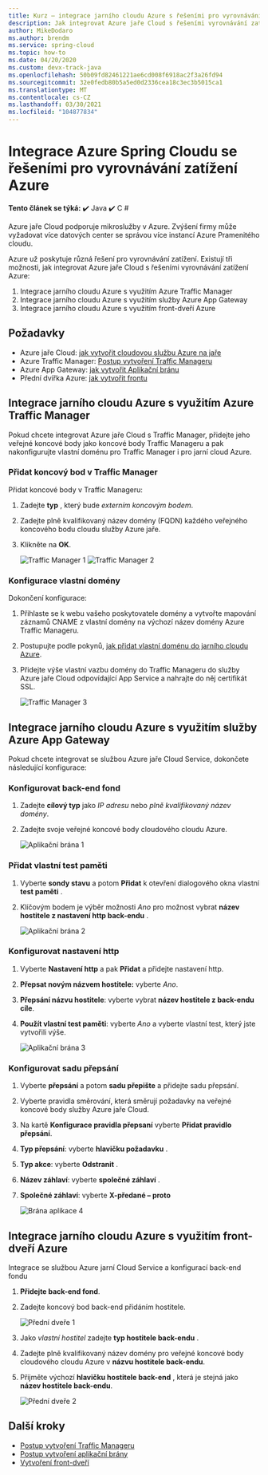 ```yaml
---
title: Kurz – integrace jarního cloudu Azure s řešeními pro vyrovnávání zatížení Azure
description: Jak integrovat Azure jaře Cloud s řešeními vyrovnávání zatížení Azure
author: MikeDodaro
ms.author: brendm
ms.service: spring-cloud
ms.topic: how-to
ms.date: 04/20/2020
ms.custom: devx-track-java
ms.openlocfilehash: 50b09fd82461221ae6cd008f6918ac2f3a26fd94
ms.sourcegitcommit: 32e0fedb80b5a5ed0d2336cea18c3ec3b5015ca1
ms.translationtype: MT
ms.contentlocale: cs-CZ
ms.lasthandoff: 03/30/2021
ms.locfileid: "104877834"
---
```

# <a name="integrate-azure-spring-cloud-with-azure-load-balance-solutions"></a>Integrace Azure Spring Cloudu se řešeními pro vyrovnávání zatížení Azure

**Tento článek se týká:** ✔️ Java ✔️ C #

Azure jaře Cloud podporuje mikroslužby v Azure.  Zvýšení firmy může vyžadovat více datových center se správou více instancí Azure Pramenitého cloudu.

Azure už poskytuje různá řešení pro vyrovnávání zatížení. Existují tři možnosti, jak integrovat Azure jaře Cloud s řešeními vyrovnávání zatížení Azure:

1.  Integrace jarního cloudu Azure s využitím Azure Traffic Manager
2.  Integrace jarního cloudu Azure s využitím služby Azure App Gateway
3.  Integrace jarního cloudu Azure s využitím front-dveří Azure

## <a name="prerequisites"></a>Požadavky

* Azure jaře Cloud: [jak vytvořit cloudovou službu Azure na jaře](./spring-cloud-quickstart.md)
* Azure Traffic Manager: [Postup vytvoření Traffic Manageru](../traffic-manager/quickstart-create-traffic-manager-profile.md)
* Azure App Gateway: [jak vytvořit Aplikační bránu](../application-gateway/quick-create-portal.md)
* Přední dvířka Azure: [jak vytvořit frontu](../frontdoor/quickstart-create-front-door.md)

## <a name="integrate-azure-spring-cloud-with-azure-traffic-manager"></a>Integrace jarního cloudu Azure s využitím Azure Traffic Manager

Pokud chcete integrovat Azure jaře Cloud s Traffic Manager, přidejte jeho veřejné koncové body jako koncové body Traffic Manageru a pak nakonfigurujte vlastní doménu pro Traffic Manager i pro jarní cloud Azure.

### <a name="add-endpoint-in-traffic-manager"></a>Přidat koncový bod v Traffic Manager
Přidat koncové body v Traffic Manageru:
1.  Zadejte **typ** , který bude *externím koncovým bodem*.
1.  Zadejte plně kvalifikovaný název domény (FQDN) každého veřejného koncového bodu cloudu služby Azure jaře.
1. Klikněte na **OK**.

    ![Traffic Manager 1 ](media/spring-cloud-load-balancers/traffic-manager-1.png) ![ Traffic Manager 2](media/spring-cloud-load-balancers/traffic-manager-2.png)

### <a name="configure-custom-domain"></a>Konfigurace vlastní domény
Dokončení konfigurace:
1.  Přihlaste se k webu vašeho poskytovatele domény a vytvořte mapování záznamů CNAME z vlastní domény na výchozí název domény Azure Traffic Manageru.
1.  Postupujte podle pokynů, [jak přidat vlastní doménu do jarního cloudu Azure](spring-cloud-tutorial-custom-domain.md).
1. Přidejte výše vlastní vazbu domény do Traffic Manageru do služby Azure jaře Cloud odpovídající App Service a nahrajte do něj certifikát SSL.

    ![Traffic Manager 3](media/spring-cloud-load-balancers/traffic-manager-3.png)

## <a name="integrate-azure-spring-cloud-with-azure-app-gateway"></a>Integrace jarního cloudu Azure s využitím služby Azure App Gateway

Pokud chcete integrovat se službou Azure jaře Cloud Service, dokončete následující konfigurace:

### <a name="configure-backend-pool"></a>Konfigurovat back-end fond
1. Zadejte **cílový typ** jako *IP adresu* nebo *plně kvalifikovaný název domény*.
1. Zadejte svoje veřejné koncové body cloudového cloudu Azure.

    ![Aplikační brána 1](media/spring-cloud-load-balancers/app-gateway-1.png)

### <a name="add-custom-probe"></a>Přidat vlastní test paměti
1. Vyberte **sondy stavu** a potom **Přidat** k otevření dialogového okna vlastní **test paměti** . 
1. Klíčovým bodem je výběr možnosti *Ano* pro možnost vybrat **název hostitele z nastavení http back-endu** .

    ![Aplikační brána 2](media/spring-cloud-load-balancers/app-gateway-2.png)

### <a name="configure-http-setting"></a>Konfigurovat nastavení http
1.  Vyberte **Nastavení http** a pak **Přidat** a přidejte nastavení http.
1.  **Přepsat novým názvem hostitele:** vyberte *Ano*.
1.  **Přepsání názvu hostitele**: vyberte vybrat **název hostitele z back-endu cíle**.
1.  **Použít vlastní test paměti**: vyberte *Ano* a vyberte vlastní test, který jste vytvořili výše.

    ![Aplikační brána 3](media/spring-cloud-load-balancers/app-gateway-3.png)

### <a name="configure-rewrite-set"></a>Konfigurovat sadu přepsání
1.  Vyberte **přepsání** a potom **sadu přepište** a přidejte sadu přepsání.
1.  Vyberte pravidla směrování, která směrují požadavky na veřejné koncové body služby Azure jaře Cloud.
1.  Na kartě **Konfigurace pravidla přepsaní** vyberte **Přidat pravidlo přepsání**.
1.  **Typ přepsání**: vyberte **hlavičku požadavku** .
1.  **Typ akce**: vyberte **Odstranit** .
1.  **Název záhlaví**: vyberte **společné záhlaví** .
1.  **Společné záhlaví**: vyberte **X-předané – proto**

    ![Brána aplikace 4](media/spring-cloud-load-balancers/app-gateway-4.png)

## <a name="integrate-azure-spring-cloud-with-azure-front-door"></a>Integrace jarního cloudu Azure s využitím front-dveří Azure

Integrace se službou Azure jarní Cloud Service a konfigurací back-end fondu 
1. **Přidejte back-end fond**.
1. Zadejte koncový bod back-end přidáním hostitele.

    ![Přední dveře 1](media/spring-cloud-load-balancers/front-door-1.png)

1.  Jako *vlastní hostitel* zadejte **typ hostitele back-endu** .
1.  Zadejte plně kvalifikovaný název domény pro veřejné koncové body cloudového cloudu Azure v **názvu hostitele back-endu**.
1.  Přijměte výchozí **hlavičku hostitele back-end** , která je stejná jako **název hostitele back-endu**.

    ![Přední dveře 2](media/spring-cloud-load-balancers/front-door-2.png)

## <a name="next-steps"></a>Další kroky
* [Postup vytvoření Traffic Manageru](../traffic-manager/quickstart-create-traffic-manager-profile.md)
* [Postup vytvoření aplikační brány](../application-gateway/quick-create-portal.md)
* [Vytvoření front-dveří](../frontdoor/quickstart-create-front-door.md)